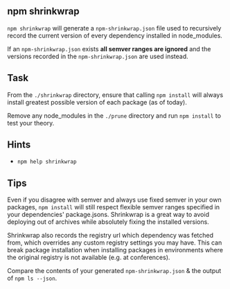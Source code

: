 ## npm shrinkwrap

`npm shrinkwrap` will generate a `npm-shrinkwrap.json` file used to
recursively record the current version of every dependency installed in
node_modules.

If an `npm-shrinkwrap.json` exists **all semver ranges are ignored** and
the versions recorded in the `npm-shrinkwrap.json` are used instead.

## Task

From the `./shrinkwrap` directory, ensure that calling `npm install`
will always install greatest possible version of each package (as of 
today).

Remove any node_modules in the `./prune` directory and run
`npm install` to test your theory.

## Hints

* `npm help shrinkwrap`

## Tips

Even if you disagree with semver and always use fixed semver in your own
packages, `npm install` will still respect flexible semver ranges
specified in your dependencies' package.jsons. Shrinkwrap is a great way
to avoid deploying out of archives while absolutely fixing the installed
versions.

Shrinkwrap also records the registry url which dependency was fetched
from, which overrides any custom registry settings you may have. This
can break package installation when installing packages in environments
where the original registry is not available (e.g. at conferences).

Compare the contents of your generated `npm-shrinkwrap.json` & the
output of `npm ls --json`.

